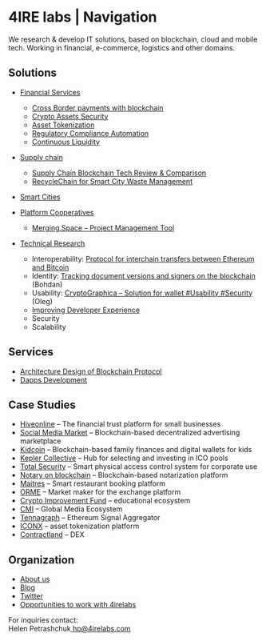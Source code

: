 # 4IRE labs \| Navigation

We research & develop IT solutions, based on blockchain, cloud and mobile tech. Working in financial, e-commerce, logistics and other domains.

## **Solutions**

* [Financial Services](solutions/decentralized-finance-defi/)
  * [Cross Border payments with blockchain](solutions/decentralized-finance-defi/enabling-fast-transparent-and-compliant-cross-border-payments-with-the-blockchain.md)
  * [Crypto Assets Security](solutions/decentralized-finance-defi/asset-security.md)
  * [Asset Tokenization](solutions/decentralized-finance-defi/sto-platform.md)
  * [Regulatory Compliance Automation](solutions/decentralized-finance-defi/complaince-scoring.md)
  * [Continuous Liquidity](solutions/decentralized-finance-defi/continuous-token-model-apiary.md) 
* [Supply chain](solutions/asset-tracking/)

  * [Supply Chain Blockchain Tech Review & Comparison](solutions/asset-tracking/supply-chain-blockchain-tech-review-and-comparison.md)
  * [RecycleChain for Smart City Waste Management](solutions/asset-tracking/recyclechain.md)

* [Smart Cities](solutions/smart-cities.md)

* [Platform Cooperatives](solutions/platform-cooperatives/)
  * [Merging.Space – Project Management Tool](solutions/platform-cooperatives/merge-space-overview.md) 
* [Technical Research](solutions/technical-research/)
  * Interoperability: [Protocol for interchain transfers between Ethereum and Bitcoin](solutions/technical-research/ethereum-bitcoin-bridge-wip.md) 
  * Identity: [Tracking document versions and signers on the blockchain](solutions/technical-research/how-to-track-document-versions-and-signers-on-the-blockchain.md) \(Bohdan\)
  * Usability: [CryptoGraphica – Solution for wallet \#Usability \#Security](solutions/technical-research/cryptographica-solution-for-wallet-usability-security.md) \(Oleg\)
  * [Improving Developer Experience](solutions/technical-research/developer-community-devxp.md)
  * Security
  * Scalability

## Services

* [Architecture Design of Blockchain Protocol](services/architecture-design-protocol.md)
* [Dapps Development](services/dapps-wallets-development.md)

## Case Studies

* [Hiveonline](case-studies/hiveonline.md) – The financial trust platform for small businesses
* [Social Media Market](case-studies/social.-media-market.md) – Blockchain-based decentralized advertising marketplace
* [Kidcoin](case-studies/kidcoin.md) – Blockchain-based family finances and digital wallets for kids
* [Kepler Collective](case-studies/kepler-collective.md) – Hub for selecting and investing in ICO pools
* [Total Security](case-studies/total-security.md) – Smart physical access control system for corporate use
* [Notary on blockchain](case-studies/smart-documents.md) – Blockchain-based notarization platform
* [Maitres](case-studies/maitres.md) – Smart restaurant booking platform
* [ORME](case-studies/orme.md) – Market maker for the exchange platform
* [Crypto Improvement Fund](case-studies/crypto-improvement-fund.md) – educational ecosystem
* [CMI](case-studies/cmi.md) – Global Media Ecosystem
* [Tennagraph](case-studies/tennagraph.md) – Ethereum Signal Aggregator
* [ICONX](case-studies/iconx-wip.md) – asset tokenization platform
* [Contractland](case-studies/contractland-wip.md) – DEX

## Organization

* [About us](organization/credentials-wip/)
* [Blog](https://medium.com/practical-blockchain)
* [Twitter](https://twitter.com/4irelabs)
* [Opportunities to work with 4irelabs](organization/opportunities-to-work-with-4irelabs.md)

For inquiries contact:  
Helen Petrashchuk[  hp@4irelabs.com](mailto:hp@4irelabs.com)

